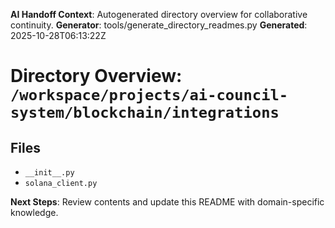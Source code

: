 <!-- AI-Handoff:START -->
**AI Handoff Context**: Autogenerated directory overview for collaborative continuity.
**Generator**: tools/generate_directory_readmes.py
**Generated**: 2025-10-28T06:13:22Z
<!-- AI-Handoff:END -->

# Directory Overview: `/workspace/projects/ai-council-system/blockchain/integrations`

## Files
- `__init__.py`
- `solana_client.py`

<!-- AI-Handoff:FOOTER-START -->
**Next Steps**: Review contents and update this README with domain-specific knowledge.
<!-- AI-Handoff:FOOTER-END -->
